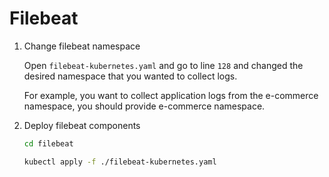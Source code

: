 # Filebeat

1. Change filebeat namespace

    Open `filebeat-kubernetes.yaml` and go to line `128` and changed the desired namespace that you wanted to collect logs.

    For example, you want to collect application logs from the e-commerce namespace, you should provide e-commerce namespace.

1. Deploy filebeat components

    ```sh
    cd filebeat
    
    kubectl apply -f ./filebeat-kubernetes.yaml
    ```
